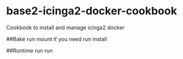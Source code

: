 # base2-icinga2-docker-cookbook
Cookbook to install and manage icinga2 docker

##Bake
run mount if you need
run install

##Runtime
run run
